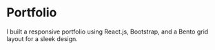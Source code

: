 # Portfolio
I built a responsive portfolio using React.js, Bootstrap, and a Bento grid layout for a sleek design.
